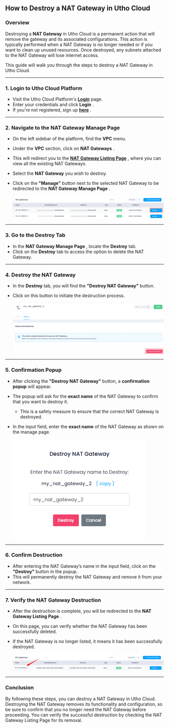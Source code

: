 ## **How to Destroy a NAT Gateway in Utho Cloud**

### **Overview**

Destroying a **NAT Gateway** in Utho Cloud is a permanent action that will remove the gateway and its associated configurations. This action is typically performed when a NAT Gateway is no longer needed or if you want to clean up unused resources. Once destroyed, any subnets attached to the NAT Gateway will lose internet access.

This guide will walk you through the steps to destroy a NAT Gateway in Utho Cloud.

---

### **1. Login to Utho Cloud Platform**

* Visit the Utho Cloud Platform's **[Login](https://console.utho.com/login)** page.
* Enter your credentials and click  **Login** .
* If you're not registered, sign up  **[here](https://console.utho.com/signup)** .

---

### **2. Navigate to the NAT Gateway Manage Page**

* On the left sidebar of the platform, find the **VPC** menu.
* Under the **VPC** section, click on  **NAT Gateways** .
* This will redirect you to the  **[NAT Gateway Listing Page](https://console.utho.com/vpc/natgateways)** , where you can view all the existing NAT Gateways.
* Select the **NAT Gateway** you wish to destroy.
* Click on the **"Manage"** button next to the selected NAT Gateway to be redirected to the  **NAT Gateway Manage Page** .

  ![1744181823596](image/index/1744181823596.png)

---

### **3. Go to the Destroy Tab**

* In the  **NAT Gateway Manage Page** , locate the **Destroy** tab.
* Click on the **Destroy** tab to access the option to delete the NAT Gateway.

---

### **4. Destroy the NAT Gateway**

* In the **Destroy** tab, you will find the **"Destroy NAT Gateway"** button.
* Click on this button to initiate the destruction process.

  ![1744181872849](image/index/1744181872849.png)

---

### **5. Confirmation Popup**

* After clicking the **"Destroy NAT Gateway"** button, a **confirmation popup** will appear.
* The popup will ask for the **exact name** of the NAT Gateway to confirm that you want to destroy it.

  * This is a safety measure to ensure that the correct NAT Gateway is destroyed.
* In the input field, enter the **exact name** of the NAT Gateway as shown on the manage page.

  ![1744181897234](image/index/1744181897234.png)

---

### **6. Confirm Destruction**

* After entering the NAT Gateway’s name in the input field, click on the **"Destroy"** button in the popup.
* This will permanently destroy the NAT Gateway and remove it from your network.

---

### **7. Verify the NAT Gateway Destruction**

* After the destruction is complete, you will be redirected to the  **NAT Gateway Listing Page** .
* On this page, you can verify whether the NAT Gateway has been successfully deleted.
* If the NAT Gateway is no longer listed, it means it has been successfully destroyed.

  ![1744181930750](image/index/1744181930750.png)

---

### **Conclusion**

By following these steps, you can destroy a NAT Gateway in Utho Cloud. Destroying the NAT Gateway removes its functionality and configuration, so be sure to confirm that you no longer need the NAT Gateway before proceeding. You can verify the successful destruction by checking the NAT Gateway Listing Page for its removal.
